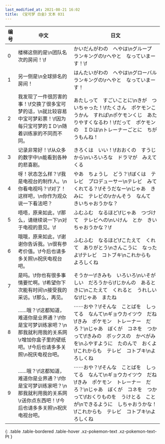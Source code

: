 ```yaml
---
last_modified_at: 2021-08-21 16:02
title: 《宝可梦 白金》文本 031
---
```

| 编号 | 中文 | 日文 |
| ---- | ---- | ---- |
| 0 | 楼梯这侧的是\n团队名次的房间！\f | かいだんがわの　へやは\nグループ　ランキングの\rへやと　なっていまーす！\f |
| 1 | 另一侧是\n全球排名的房间！ | はんたいがわの　へやは\nグローバル　ランキングの\rへやと　なっていまーす！ |
| 2 | 我发现了一件很厉害的事！\f交换了很多宝可梦的话，\n就比较容易中宝可梦彩票！\f因为每只宝可梦的ＩＤ\n随着训练家的不同而不同。 | あたしって　すごいことに\nきが　ついちゃった！\fたくさん　ポケモンこうかん　すれば\nポケモンくじ　あたりやすくなるわ！\fだって　ポケモンの　ＩＤは\nトレーナーごとに　ちがうもんね！ |
| 3 | 记录非常好！\f从众多的数字中\n能看到各种的悲喜剧。 | きろくは　いい！\fおおくの　すうじから\nいろいろな　ドラマが　みえてくる |
| 4 | 呀！状态怎么样？\f我是电视台的制作人。\n你看电视吗？\f对了！这样吧，\n你作为观众说一下看法吧？ | やあ　ちょうし　どう？\fぼくは　テレビ　プロデューサー\nテレビ　みてくれてる？\fそうだなー\nじゃあ　きみに　テレビの\rかんそう　なんて　きいちゃおうかな？ |
| 5 | 唔唔，原来如此，\f那么，请继续说一下\n对于电视的意见。\f | ふむふむ　なるほど\fじゃあ　つづけて　テレビへの\nいけん　とか　きいちゃおうかな？\f |
| 6 | 哦哦，原来如此，\f谢谢你告诉我。\n很有参考价值。\f今后也请多多关照\n祝庆电视台吧。 | ふむふむ　なるほど\fこたえて　くれて　ありがとう\nさんこうに　なったよ\fテレビ　コトブキ\nこれからも　よろしくね |
| 7 | 是吗。\f你也有很多事情要忙啊。\f希望你下次能有时间\n接受我的采访。\f那么，再见。 | そうかー\fきみも　いろいろ\nいそがしい　だろうから\fじかんの　あるときに\nこたえて　くれると　うれしいな\fじゃあ　またね |
| 8 | ……哦？\f这都知道，难道你是业界通？\f你是宝可梦训练家吧？\n那我就利用我的关系网\r增加你盒子里的壁纸吧。\f今后也请多多关照\n祝庆电视台吧。 | ⋯⋯おや？\fそんな　ことばを　しってる　なんて\nギョウカイツウ　だね\fきみ　ポケモン　トレーナー　だろ？\nじゃあ　ぼくが　コネを　つかって\fきみの　ボックスの　かべがみを\nふやすように　たのんで　おくよ\fこれからも　テレビ　コトブキ\nよろしくね |
| 9 | ……哦？\f这都知道，难道你是业界通？\f你是宝可梦训练家吧？\n那我就利用我的关系网\r送你点东西吧！\f今后也请多多关照\n祝庆电视台吧。 | ⋯⋯おや？\fそんな　ことばを　しってる　なんて\nギョウカイツウ　だね\fきみ　ポケモン　トレーナー　だろ？\nじゃあ　ぼくが　コネを　つかって\fおくりものを　うけとる　ことが\nできるように　しちゃおうかな！\fこれからも　テレビ　コトブキ\nよろしくね |
{: .table .table-bordered .table-hover .xz-pokemon-text .xz-pokemon-text-Pt }